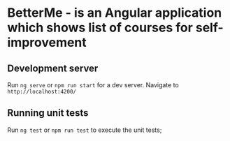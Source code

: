 # BetterMe - is an Angular application which shows list of courses for self-improvement

## Development server

Run `ng serve` or `npm run start` for a dev server. Navigate to `http://localhost:4200/`

## Running unit tests

Run `ng test` or `npm run test` to execute the unit tests;
